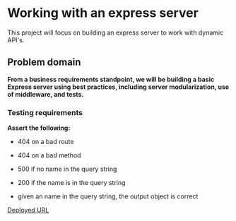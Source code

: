 # Working with an express server

This project will focus on building an express server to work with dynamic API's.

## Problem domain

**From a business requirements standpoint, we will be building a basic Express server using best practices, including server modularization, use of middleware, and tests.**

### Testing requirements

**Assert the following:**

- 404 on a bad route

- 404 on a bad method

- 500 if no name in the query string

- 200 if the name is in the query string

- given an name in the query string, the output object is correct

[Deployed URL](https://basic-express-server-steele.onrender.com/)
